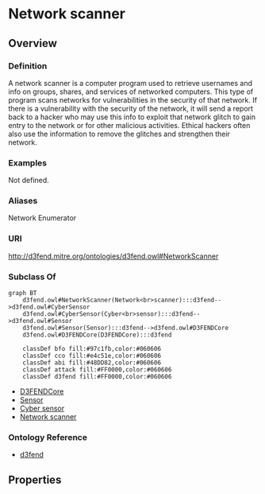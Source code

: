 # Network scanner

## Overview

### Definition
A network scanner is a computer program used to retrieve usernames and info on groups, shares, and services of networked computers. This type of program scans networks for vulnerabilities in the security of that network. If there is a vulnerability with the security of the network, it will send a report back to a hacker who may use this info to exploit that network glitch to gain entry to the network or for other malicious activities. Ethical hackers often also use the information to remove the glitches and strengthen their network.

### Examples
Not defined.

### Aliases
Network Enumerator

### URI
http://d3fend.mitre.org/ontologies/d3fend.owl#NetworkScanner

### Subclass Of
```mermaid
graph BT
    d3fend.owl#NetworkScanner(Network<br>scanner):::d3fend-->d3fend.owl#CyberSensor
    d3fend.owl#CyberSensor(Cyber<br>sensor):::d3fend-->d3fend.owl#Sensor
    d3fend.owl#Sensor(Sensor):::d3fend-->d3fend.owl#D3FENDCore
    d3fend.owl#D3FENDCore(D3FENDCore):::d3fend
    
    classDef bfo fill:#97c1fb,color:#060606
    classDef cco fill:#e4c51e,color:#060606
    classDef abi fill:#48DD82,color:#060606
    classDef attack fill:#FF0000,color:#060606
    classDef d3fend fill:#FF0000,color:#060606
```

- [D3FENDCore](/docs/ontology/reference/model/D3FENDCore/D3FENDCore.md)
- [Sensor](/docs/ontology/reference/model/D3FENDCore/Sensor/Sensor.md)
- [Cyber sensor](/docs/ontology/reference/model/D3FENDCore/Sensor/Cyber%20sensor/Cyber%20sensor.md)
- [Network scanner](/docs/ontology/reference/model/D3FENDCore/Sensor/Cyber%20sensor/Network%20scanner/Network%20scanner.md)


### Ontology Reference
- [d3fend](http://d3fend.mitre.org/ontologies/d3fend.owl#)

## Properties

